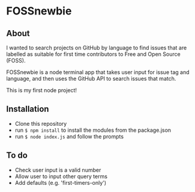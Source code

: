 # FOSSnewbie

## About

I wanted to search projects on GitHub by language to find issues that are labelled as suitable for first time contributors to Free and Open Source (FOSS).

FOSSnewbie is a node terminal app that takes user input for issue tag and language, and then uses the GitHub API to search issues that match.

This is my first node project!

## Installation

- Clone this repository
- run `$ npm install` to install the modules from the package.json
- run `$ node index.js` and follow the prompts

## To do
- Check user input is a valid number
- Allow user to input other query terms
- Add defaults (e.g. 'first-timers-only')
